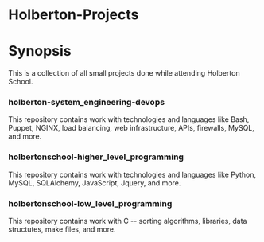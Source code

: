 # Holberton-Projects

# Synopsis

This is a collection of all small projects done while attending Holberton School. 

### holberton-system_engineering-devops

This repository contains work with technologies and languages like Bash, Puppet, NGINX, load balancing, web infrastructure, APIs, firewalls, MySQL, and more.

### holbertonschool-higher_level_programming

This repository contains work with technologies and languages like Python, MySQL, SQLAlchemy, JavaScript, Jquery, and more.

### holbertonschool-low_level_programming

This repository contains work with C -- sorting algorithms, libraries, data structutes, make files, and more.